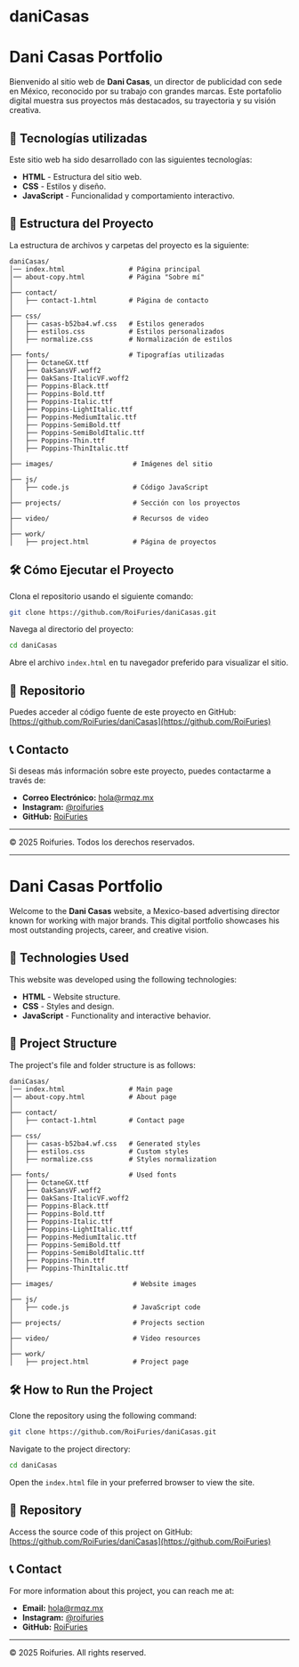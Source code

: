 # daniCasas

# Dani Casas Portfolio

Bienvenido al sitio web de **Dani Casas**, un director de publicidad con sede en México, reconocido por su trabajo con grandes marcas. Este portafolio digital muestra sus proyectos más destacados, su trayectoria y su visión creativa.

## 🚀 Tecnologías utilizadas

Este sitio web ha sido desarrollado con las siguientes tecnologías:

- **HTML** - Estructura del sitio web.
- **CSS** - Estilos y diseño.
- **JavaScript** - Funcionalidad y comportamiento interactivo.

## 📂 Estructura del Proyecto

La estructura de archivos y carpetas del proyecto es la siguiente:

```
daniCasas/
│── index.html                # Página principal
│── about-copy.html           # Página "Sobre mí"
│
├── contact/
│   ├── contact-1.html        # Página de contacto
│
├── css/
│   ├── casas-b52ba4.wf.css   # Estilos generados
│   ├── estilos.css           # Estilos personalizados
│   ├── normalize.css         # Normalización de estilos
│
├── fonts/                    # Tipografías utilizadas
│   ├── OctaneGX.ttf
│   ├── OakSansVF.woff2
│   ├── OakSans-ItalicVF.woff2
│   ├── Poppins-Black.ttf
│   ├── Poppins-Bold.ttf
│   ├── Poppins-Italic.ttf
│   ├── Poppins-LightItalic.ttf
│   ├── Poppins-MediumItalic.ttf
│   ├── Poppins-SemiBold.ttf
│   ├── Poppins-SemiBoldItalic.ttf
│   ├── Poppins-Thin.ttf
│   ├── Poppins-ThinItalic.ttf
│
├── images/                    # Imágenes del sitio
│
├── js/
│   ├── code.js                # Código JavaScript
│
├── projects/                  # Sección con los proyectos
│
├── video/                     # Recursos de video
│
├── work/
│   ├── project.html           # Página de proyectos
```

## 🛠️ Cómo Ejecutar el Proyecto

Clona el repositorio usando el siguiente comando:

```sh
git clone https://github.com/RoiFuries/daniCasas.git
```

Navega al directorio del proyecto:

```sh
cd daniCasas
```

Abre el archivo `index.html` en tu navegador preferido para visualizar el sitio.

## 🔗 Repositorio

Puedes acceder al código fuente de este proyecto en GitHub:  
[https://github.com/RoiFuries/daniCasas](https://github.com/RoiFuries)

## 📞 Contacto

Si deseas más información sobre este proyecto, puedes contactarme a través de:

- **Correo Electrónico:** [hola@rmqz.mx](mailto:hola@rmqz.mx)
- **Instagram:** [@roifuries](https://www.instagram.com/roifuries)
- **GitHub:** [RoiFuries](https://github.com/RoiFuries)

---

© 2025 Roifuries. Todos los derechos reservados.

---

# Dani Casas Portfolio

Welcome to the **Dani Casas** website, a Mexico-based advertising director known for working with major brands. This digital portfolio showcases his most outstanding projects, career, and creative vision.

## 🚀 Technologies Used

This website was developed using the following technologies:

- **HTML** - Website structure.
- **CSS** - Styles and design.
- **JavaScript** - Functionality and interactive behavior.

## 📂 Project Structure

The project's file and folder structure is as follows:

```
daniCasas/
│── index.html                # Main page
│── about-copy.html           # About page
│
├── contact/
│   ├── contact-1.html        # Contact page
│
├── css/
│   ├── casas-b52ba4.wf.css   # Generated styles
│   ├── estilos.css           # Custom styles
│   ├── normalize.css         # Styles normalization
│
├── fonts/                    # Used fonts
│   ├── OctaneGX.ttf
│   ├── OakSansVF.woff2
│   ├── OakSans-ItalicVF.woff2
│   ├── Poppins-Black.ttf
│   ├── Poppins-Bold.ttf
│   ├── Poppins-Italic.ttf
│   ├── Poppins-LightItalic.ttf
│   ├── Poppins-MediumItalic.ttf
│   ├── Poppins-SemiBold.ttf
│   ├── Poppins-SemiBoldItalic.ttf
│   ├── Poppins-Thin.ttf
│   ├── Poppins-ThinItalic.ttf
│
├── images/                    # Website images
│
├── js/
│   ├── code.js                # JavaScript code
│
├── projects/                  # Projects section
│
├── video/                     # Video resources
│
├── work/
│   ├── project.html           # Project page
```

## 🛠️ How to Run the Project

Clone the repository using the following command:

```sh
git clone https://github.com/RoiFuries/daniCasas.git
```

Navigate to the project directory:

```sh
cd daniCasas
```

Open the `index.html` file in your preferred browser to view the site.

## 🔗 Repository

Access the source code of this project on GitHub:  
[https://github.com/RoiFuries/daniCasas](https://github.com/RoiFuries)

## 📞 Contact

For more information about this project, you can reach me at:

- **Email:** [hola@rmqz.mx](mailto:hola@rmqz.mx)
- **Instagram:** [@roifuries](https://www.instagram.com/roifuries)
- **GitHub:** [RoiFuries](https://github.com/RoiFuries)

---

© 2025 Roifuries. All rights reserved.
